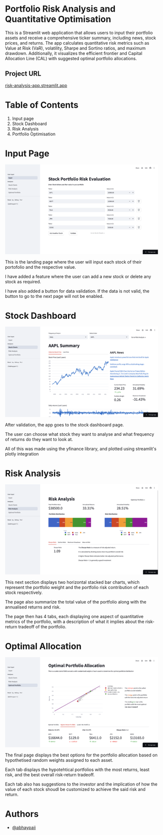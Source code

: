 
# Portfolio Risk Analysis and Quantitative Optimisation


This is a Streamlit web application that allows users to input their portfolio assets and receive a comprehensive ticker summary, including news, stock prices, and returns. The app calculates quantitative risk metrics such as Value at Risk (VaR), volatility, Sharpe and Sortino ratios, and maximum drawdown. Additionally, it visualizes the efficient frontier and Capital Allocation Line (CAL) with suggested optimal portfolio allocations.
## Project URL

[risk-analysis-app.streamlit.app](risk-analysis-app.streamlit.app)


# Table of Contents

1. Input page
2. Stock Dashboard
3. Risk Analysis
4. Portfolio Optimisation
   
# Input Page

![Input Page](https://github.com/abhaypaii/risk-analysis-app/blob/main/img/Input%20Page.png?raw=true)

This is the landing page where the user will input each stock of their portofolio and the respective value.

I have added a feature where the user can add a new stock or delete any stock as required.

I have also added a button for data validation. If the data is not valid, the button to go to the next page will not be enabled.

# Stock Dashboard

![Dashboard](https://github.com/abhaypaii/risk-analysis-app/blob/main/img/Dashboard.png?raw=true)

After validation, the app goes to the stock dashboard page.

The user can choose what stock they want to analyse and what frequency of returns do they want to look at.

All of this was made using the yfinance library, and plotted using streamlit's plotly integration

# Risk Analysis

![Risk Analysis](https://github.com/abhaypaii/risk-analysis-app/blob/main/img/Risk%20Analysis.png?raw=true)

This next section displays two horizontal stacked bar charts, which represent the portfolio weight and the portfolio risk contribution of each stock respectively.

The page also summarize the total value of the portfolio along with the annualised returns and risk.

The page then has 4 tabs, each displaying one aspect of quantitative metrics of the portfolio, with a description of what it implies about the risk-return tradeoff of the portfolio.


# Optimal Allocation

![Risk Analysis](https://github.com/abhaypaii/risk-analysis-app/blob/main/img/Optimisation.png?raw=true)

The final page displays the best options for the portfolio allocation based on hypothetised random weights assigned to each asset.

Each tab displays the hypotehtical portfolios with the most returns, least risk, and the best overall risk-return tradeoff.

Each tab also has suggestions to the investor and the implication of how the value of each stock shoudl be customized to achieve the said risk and return.
# Authors

- [@abhaypaii](https://www.github.com/abhaypaii)

